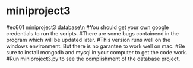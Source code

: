 # miniproject3
#ec601 miniproject3 database\n
#You should get your own google credentials to run the scripts.
#There are some bugs containend in the program which will be updated later.
#This version runs well on the windows environment. But there is no garantee to work well on mac.
#Be sure to install mongodb and mysql in your computer to get the code work.
#Run miniproject3.py to see the complishment of the database project.
